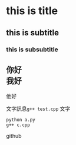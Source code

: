 # this is title
## this is subtitle
### this is subsubtitle

你好<br>
我好
---
他好

文字訊息```g++ test.cpp``` 文字

```
python a.py
g++ c.cpp
```

github
